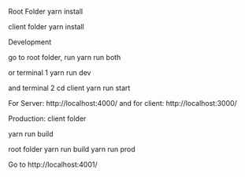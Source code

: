 Root Folder
yarn install

client folder
yarn install

Development

go to root folder, run
yarn run both

or terminal 1
yarn run dev

and terminal 2
cd client
yarn run start

For Server:
http://localhost:4000/
and for client:
http://localhost:3000/

Production:
client folder

yarn run build

root folder
yarn run build
yarn run prod

Go to http://localhost:4001/
